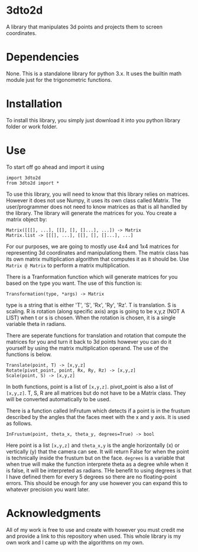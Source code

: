 # 3dto2d
A library that manipulates 3d points and projects them to screen coordinates.

# Dependencies
None. This is a standalone library for python 3.x. It uses the builtin math module just for the trigonometric functions.

# Installation
To install this library, you simply just download it into you python library folder or work folder.

# Use
To start off go ahead and import it using
```
import 3dto2d
from 3dto2d import *
```

To use this library, you will need to know that this library relies on matrices. However it does not use Numpy, it uses its own class called Matrix. The user/programmer does not need to know matrices as that is all handled by the library. The library will generate the matrices for you.
You create a matrix object by:
```
Matrix([[[], ...], [[], [], []...], ...]) -> Matrix
Matrix.list -> [[[], ...], [[], [], []...], ...]
```

For our purposes, we are going to mostly use 4x4 and 1x4 matrices for representing 3d coordinates and manipulationg them.
The matrix class has its own matrix multiplication algorithm that computes it as it should be. Use `Matrix @ Matrix` to perform a matrix multiplication.

There is a Tranformation function which will generate matrices for you based on the type you want. The use of this function is:
```
Transformation(type, *args) -> Matrix
```
type is a string that is either 'T', 'S', 'Rx', 'Ry', 'Rz'. T is translation. S is scaling. R is rotation (along specific axis)
args is going to be x,y,z (NOT A LIST) when t or s is chosen.
When the rotation is chosen, it is a single variable theta in radians.

There are seperate functions for translation and rotation that compute the matrices for you and turn it back to 3d points however you can do it yourself by using the matrix multiplication operand. The use of the functions is below.
```
Translate(point, T) -> [x,y,z]
Rotate(pivot_point, point, Rx, Ry, Rz) -> [x,y,z]
Scale(point, S) -> [x,y,z]
```
In both functions, point is a list of `[x,y,z]`. pivot_point is also a list of `[x,y,z]`.
T, S, R are all matrices but do not have to be a Matrix class. They will be converted automatically to be used.

There is a function called InFrutum which detects if a point is in the frustum described by the angles that the faces meet with the x and y axis. It is used as follows.
```
InFrustum(point, theta_x, theta_y, degrees=True) -> bool
```
Here point is a list `[x,y,z]` and `theta_x,y` is the angle horizontally (x) or vertically (y) that the camera can see. It will return False for when the point is technically inside the frustum but on the face. `degrees` is a variable that when true will make the function interprete theta as a degree while when it is false, it will be interpreted as radians. THe benefit to using degrees is that I have defined them for every 5 degrees so there are no floating-point errors. This should be enough for any use however you can expand this to whatever precision you want later.

# Acknowledgments
All of my work is free to use and create with however you must credit me and provide a link to this repository when used.
This whole library is my own work and I came up with the algorithms on my own.
